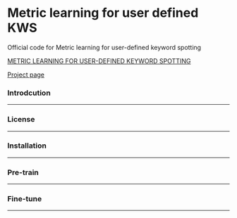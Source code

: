 # Metric learning for user defined KWS
Official code for Metric learning for user-defined keyword spotting

[METRIC LEARNING FOR USER-DEFINED KEYWORD SPOTTING](https://arxiv.org/pdf/2211.00439.pdf)

[Project page](https://mm.kaist.ac.kr/projects/kws/)

### Introdcution
---

### License
---

### Installation
---

### Pre-train
---

### Fine-tune
---
